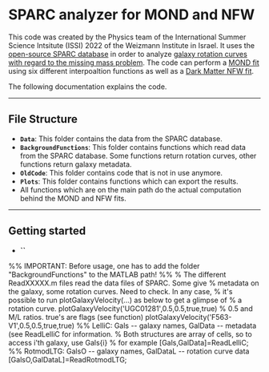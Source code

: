 # SPARC analyzer for MOND and NFW

This code was created by the Physics team of the International Summer Science Intsitute (ISSI) 2022 of the Weizmann Institute in Israel. It uses the [open-source SPARC database](http://astroweb.cwru.edu/SPARC/) in order to analyze [galaxy rotation curves with regard to the missing mass problem](https://en.wikipedia.org/wiki/Dark_matter#Galaxy_rotation_curves). The code can perform a [MOND fit](https://en.wikipedia.org/wiki/Modified_Newtonian_dynamics) using six different interpoaltion functions as well as a [Dark Matter NFW fit](https://en.wikipedia.org/wiki/Navarro–Frenk–White_profile).

The following documentation explains the code.

***

## File Structure

- **`Data`**: This folder contains the data from the SPARC database.
- **`BackgroundFunctions`**: This folder contains functions which read data from the SPARC database. Some functions return rotation curves, other functions return galaxy metadata.
- **`OldCode`**: This folder contains code that is not in use anymore.
- **`Plots`**: This folder contains functions which can export the results.
- All functions which are on the main path do the actual computation behind the MOND and NFW fits.

***

## Getting started

- **``**


%% IMPORTANT: Before usage, one has to add the folder "BackgroundFunctions" to the MATLAB path!
%%
% The different ReadXXXXX.m files read the data files of SPARC. Some give
% metadata on the galaxy, some rotation curves. Need to check. In any case,
% it's possible to run plotGalaxyVelocity(...) as below to get a glimpse of
% a rotation curve.
plotGalaxyVelocity('UGC01281',0.5,0.5,true,true) % 0.5 and M/L ratios. true's are flags (see function)
plotGalaxyVelocity('F563-V1',0.5,0.5,true,true)
%% LelliC: Gals -- galaxy names, GalData -- metadata (see ReadLelliC for information.
% Both structures are array of cells, so to access i'th galaxy, use Gals{i}
% for example
[Gals,GalData]=ReadLelliC;
%% RotmodLTG: GalsO -- galaxy names, GalDataL -- rotation curve data
[GalsO,GalDataL]=ReadRotmodLTG;
